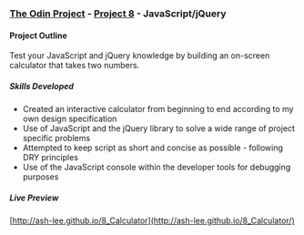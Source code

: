 ### [The Odin Project](http://www.theodinproject.com/) - [Project 8](http://www.theodinproject.com/javascript-and-jquery/on-screen-calculator) - JavaScript/jQuery

#### Project Outline
Test your JavaScript and jQuery knowledge by building an on-screen calculator that takes two numbers.

##### Skills Developed
<ul>
	<li>Created an interactive calculator from beginning to end according to my own design specification</li>
	<li>Use of JavaScript and the jQuery library to solve a wide range of project specific problems</li>
	<li>Attempted to keep script as short and concise as possible - following DRY principles
	<li>Use of the JavaScript console within the developer tools for debugging purposes</li>
</ul>

##### Live Preview
[http://ash-lee.github.io/8_Calculator](http://ash-lee.github.io/8_Calculator/)